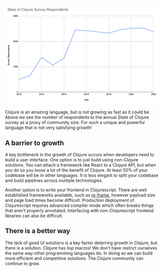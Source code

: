 ![Respondents](respondents.png)

Clojure is an amazing language, but is not growing as fast as it could be. Above we see the number of respondents to the annual State of Clojure survey as a proxy of community size.  For such a unique and powerful language that is not very satisfying growth!

## A barrier to growth

A key bottleneck in the growth of Clojure occurs when developers need to build a user interface.  One option is to just build using non-Clojure solutions.  You can attach a framework like React to a Clojure API, but when you do so you loose a lot of the benefit of Clojure.  At least 50% of your codebase will be in other languages.  It is less elegant to split your codebase and build pipelines across multiple technologies.

Another option is to write your frontend in Clojurescript.  There are well established frameworks available, such as [re-frame](https://github.com/Day8/re-frame), however payload size and page load times become difficult.  Production deployment of Clojurescript requires advanced compiler mode which often breaks things that aren't properly annotated.  Interfacing with non-Clojurescript frontend libraries can also be difficult.

## There is a better way

The lack of good UI solutions is a key factor deterring growth in Clojure, but there is a solution.  Clojure has lisp macros!  We don't have restrict ourselves the same way other programming languages do.  In doing so we can build more efficient and competitive solutions.  The Clojure community can continue to grow.
